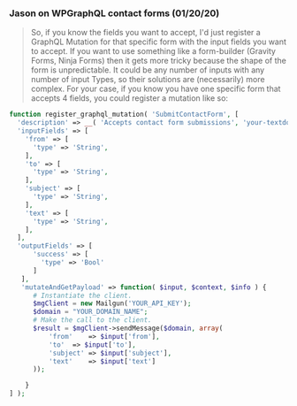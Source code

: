 ### Jason on WPGraphQL contact forms (01/20/20)

> So, if you know the fields you want to accept, I'd just register a GraphQL Mutation for that specific form with the input fields you want to accept. If you want to use something like a form-builder (Gravity Forms, Ninja Forms) then it gets more tricky because the shape of the form is unpredictable. It could be any number of inputs with any number of input Types, so their solutions are (necessarily) more complex. For your case, if you know you have one specific form that accepts 4 fields, you could register a mutation like so:

```php
function register_graphql_mutation( 'SubmitContactForm', [
  'description' => __( 'Accepts contact form submissions', 'your-textdomain' ),
  'inputFields' => [
    'from' => [
      'type' => 'String',
    ],
    'to' => [
      'type' => 'String',
    ],
    'subject' => [
      'type' => 'String',
    ],
    'text' => [
      'type' => 'String',
    ],
  ],
  'outputFields' => [
      'success' => [
        'type' => 'Bool'
      ]
   ],
   'mutateAndGetPayload' => function( $input, $context, $info ) {
      # Instantiate the client.
      $mgClient = new Mailgun('YOUR_API_KEY');
      $domain = "YOUR_DOMAIN_NAME";
      # Make the call to the client.
      $result = $mgClient->sendMessage($domain, array(
	      'from'	=> $input['from'],
	      'to'	=> $input['to'],
	      'subject' => $input['subject'],
	      'text'	=> $input['text']
      ));

    }
] );
```
